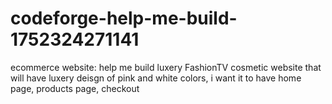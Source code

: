 # codeforge-help-me-build-1752324271141
ecommerce website: help me build luxery FashionTV cosmetic website that will have luxery deisgn of pink and white colors, i want it to have home page, products page, checkout
